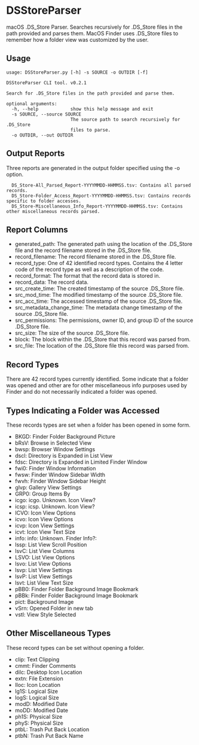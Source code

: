 # DSStoreParser
macOS .DS_Store Parser. Searches recursively for .DS_Store files in the path provided and parses them.
MacOS Finder uses .DS_Store files to remember how a folder view was customized by the user.

Usage
-------------

```
usage: DSStoreParser.py [-h] -s SOURCE -o OUTDIR [-f]

DSStoreParser CLI tool. v0.2.1

Search for .DS_Store files in the path provided and parse them.

optional arguments:
  -h, --help            show this help message and exit
  -s SOURCE, --source SOURCE
                        The source path to search recursively for .DS_Store
                        files to parse.
  -o OUTDIR, --out OUTDIR
```

Output Reports
--------------------------

Three reports are generated in the output folder specified using the -o option.
```
  DS_Store-All_Parsed_Report-YYYYMMDD-HHMMSS.tsv: Contains all parsed records.
  DS_Store-Folder_Access_Report-YYYYMMDD-HHMMSS.tsv: Contains records specific to folder accesses.
  DS_Store-Miscellaneous_Info_Report-YYYYMMDD-HHMMSS.tsv: Contains other miscellaneous records parsed.
```
Report Columns
--------------------------

- generated_path: The generated path using the location of the .DS_Store file and the record filename stored in the .DS_Store file.
- record_filename: The record filename stored in the .DS_Store file.
- record_type: One of 42 identified record types. Contains the 4 letter code of the record type as well as a description of the code.
- record_format: The format that the record data is stored in.
- record_data: The record data.
- src_create_time: The created timestamp of the source .DS_Store file.
- src_mod_time: The modified timestamp of the source .DS_Store file.
- src_acc_time: The accessed timestamp of the source .DS_Store file.
- src_metadata_change_time: The metadata change timestamp of the source .DS_Store file.
- src_permissions: The permissions, owner ID, and group ID of the source .DS_Store file.
- src_size: The size of the source .DS_Store file.
- block: The block within the .DS_Store that this record was parsed from.
- src_file: The location of the .DS_Store file this record was parsed from.

Record Types
--------------------------
There are 42 record types currently identified.
Some indicate that a folder was opened and other are for other miscellaneous info purposes used by Finder and do not necessarily indicated a folder was opened.

Types Indicating a Folder was Accessed
--------------------------
These records types are set when a folder has been opened in some form.
- BKGD: Finder Folder Background Picture
- bRsV: Browse in Selected View
- bwsp: Browser Window Settings
- dscl: Directory is Expanded in List View
- fdsc: Directory is Expanded in Limited Finder Window
- fwi0: Finder Window Information
- fwsw: Finder Window Sidebar Width
- fwvh: Finder Window Sidebar Height
- glvp: Gallery View Settings
- GRP0: Group Items By
- icgo: icgo. Unknown. Icon View?
- icsp: icsp. Unknown. Icon View?
- ICVO: Icon View Options
- icvo: Icon View Options
- icvp: Icon View Settings
- icvt: Icon View Text Size
- info: info: Unknown. Finder Info?:
- lssp: List View Scroll Position
- lsvC: List View Columns
- LSVO: List View Options
- lsvo: List View Options
- lsvp: List View Settings
- lsvP: List View Settings
- lsvt: List View Text Size
- pBB0: Finder Folder Background Image Bookmark
- pBBk: Finder Folder Background Image Bookmark
- pict: Background Image
- vSrn: Opened Folder in new tab
- vstl: View Style Selected

Other Miscellaneous Types
--------------------------
These record types can be set without opening a folder.
- clip: Text Clipping
- cmmt: Finder Comments
- dilc: Desktop Icon Location
- extn: File Extension
- Iloc: Icon Location
- lg1S: Logical Size
- logS: Logical Size
- modD: Modified Date
- moDD: Modified Date
- ph1S: Physical Size
- phyS: Physical Size
- ptbL: Trash Put Back Location
- ptbN: Trash Put Back Name




